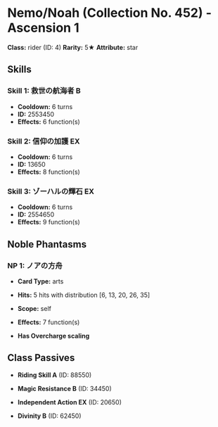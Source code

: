 # Nemo/Noah (Collection No. 452) - Ascension 1

**Class:** rider (ID: 4)
**Rarity:** 5★
**Attribute:** star

## Skills

### Skill 1: 救世の航海者 B
- **Cooldown:** 6 turns
- **ID:** 2553450
- **Effects:** 6 function(s)

### Skill 2: 信仰の加護 EX
- **Cooldown:** 6 turns
- **ID:** 13650
- **Effects:** 8 function(s)

### Skill 3: ゾーハルの輝石 EX
- **Cooldown:** 6 turns
- **ID:** 2554650
- **Effects:** 9 function(s)

## Noble Phantasms

### NP 1: ノアの方舟
- **Card Type:** arts
- **Hits:** 5 hits with distribution [6, 13, 20, 26, 35]
- **Scope:** self
- **Effects:** 7 function(s)

- **Has Overcharge scaling**

## Class Passives

- **Riding Skill A** (ID: 88550)

- **Magic Resistance B** (ID: 34450)

- **Independent Action EX** (ID: 20650)

- **Divinity B** (ID: 62450)
